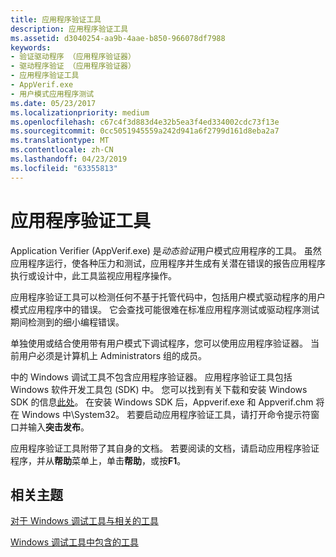 ```yaml
---
title: 应用程序验证工具
description: 应用程序验证工具
ms.assetid: d3040254-aa9b-4aae-b850-966078df7988
keywords:
- 验证驱动程序 （应用程序验证器）
- 驱动程序验证 （应用程序验证器）
- 应用程序验证工具
- AppVerif.exe
- 用户模式应用程序测试
ms.date: 05/23/2017
ms.localizationpriority: medium
ms.openlocfilehash: c67c4f3d883d4e32b5ea3f4ed334002cdc73f13e
ms.sourcegitcommit: 0cc5051945559a242d941a6f2799d161d8eba2a7
ms.translationtype: MT
ms.contentlocale: zh-CN
ms.lasthandoff: 04/23/2019
ms.locfileid: "63355813"
---
```

# <a name="application-verifier"></a>应用程序验证工具


Application Verifier (AppVerif.exe) 是*动态验证*用户模式应用程序的工具。 虽然应用程序运行，使各种压力和测试，应用程序并生成有关潜在错误的报告应用程序执行或设计中，此工具监视应用程序操作。

应用程序验证工具可以检测任何不基于托管代码中，包括用户模式驱动程序的用户模式应用程序中的错误。 它会查找可能很难在标准应用程序测试或驱动程序测试期间检测到的细小编程错误。

单独使用或结合使用带有用户模式下调试程序，您可以使用应用程序验证器。 当前用户必须是计算机上 Administrators 组的成员。

中的 Windows 调试工具不包含应用程序验证器。 应用程序验证工具包括 Windows 软件开发工具包 (SDK) 中。 您可以找到有关下载和安装 Windows SDK 的信息[此处](https://go.microsoft.com/fwlink/p?LinkID=271979)。 在安装 Windows SDK 后，Appverif.exe 和 Appverif.chm 将在 Windows 中\\System32。 若要启动应用程序验证工具，请打开命令提示符窗口并输入**突击发布**。

应用程序验证工具附带了其自身的文档。 若要阅读的文档，请启动应用程序验证程序，并从**帮助**菜单上，单击**帮助**，或按**F1**。

## <a name="span-idrelatedtopicsspanrelated-topics"></a><span id="related_topics"></span>相关主题


[对于 Windows 调试工具与相关的工具](tools-related-to-debugging-tools-for-windows.md)

[Windows 调试工具中包含的工具](extra-tools.md)

 

 






